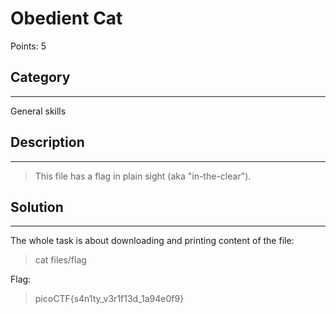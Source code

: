 # Obedient Cat

Points: 5

## Category
---

General skills

## Description
---
>This file has a flag in plain sight (aka "in-the-clear").

## Solution
---
The whole task is about downloading and printing content of the file:

>cat files/flag

Flag:

>picoCTF{s4n1ty_v3r1f13d_1a94e0f9}